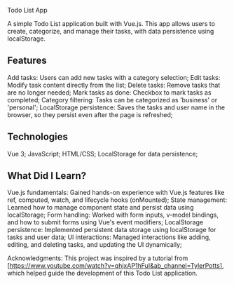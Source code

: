 Todo List App

A simple Todo List application built with Vue.js. 
This app allows users to create, categorize, and manage their tasks, 
  with data persistence using localStorage.

## Features

Add tasks: Users can add new tasks with a category selection;
Edit tasks: Modify task content directly from the list;
Delete tasks: Remove tasks that are no longer needed;
Mark tasks as done: Checkbox to mark tasks as completed;
Category filtering: Tasks can be categorized as 'business' or 'personal';
LocalStorage persistence: Saves the tasks and user name in the browser,
  so they persist even after the page is refreshed;

## Technologies

Vue 3;
JavaScript;
HTML/CSS;
LocalStorage for data persistence;

## What Did I Learn?

Vue.js fundamentals: Gained hands-on experience with Vue.js features like ref, computed, watch, and lifecycle hooks (onMounted);
State management: Learned how to manage component state and persist data using localStorage;
Form handling: Worked with form inputs, v-model bindings, and how to submit forms using Vue's event modifiers;
LocalStorage persistence: Implemented persistent data storage using localStorage for tasks and user data;
UI interactions: Managed interactions like adding, editing, and deleting tasks, and updating the UI dynamically;

Acknowledgments:
This project was inspired by a tutorial from [https://www.youtube.com/watch?v=qhjxAP1hFuI&ab_channel=TylerPotts], which helped guide the development of this Todo List application.
